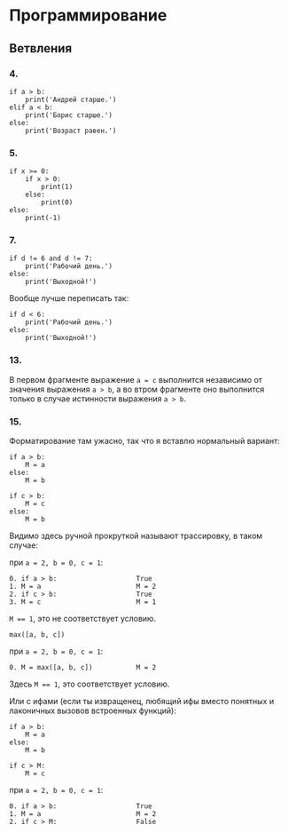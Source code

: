 # Программирование
## Ветвления


### 4.
```
if a > b:
    print('Андрей старше.')
elif a < b:
    print('Борис старше.')
else:
    print('Возраст равен.')
```

### 5.
```
if x >= 0:
    if x > 0:
        print(1)
    else:
        print(0)
else:
    print(-1)
```

### 7.
```
if d != 6 and d != 7:
    print('Рабочий день.')
else:
    print('Выходной!')
```

Вообще лучше переписать так:

```
if d < 6:
    print('Рабочий день.')
else:
    print('Выходной!')
```

### 13.
В первом фрагменте выражение ```a = c``` выполнится независимо от значения выражения ```a > b```, а во втром фрагменте оно выполнится только в случае истинности выражения ```a > b```.

### 15.
Форматирование там ужасно, так что я вставлю нормальный вариант:
```
if a > b:
    M = a
else:
    M = b

if c > b:
    M = c
else:
    M = b
```

Видимо здесь ручной прокруткой называют трассировку, в таком случае:

при ```a = 2, b = 0, c = 1```:
```
0. if a > b:                    True
1. M = a                        M = 2
2. if c > b:                    True
3. M = c                        M = 1
```

```M == 1```, это не соответствует условию.

```max([a, b, c])```

при ```a = 2, b = 0, c = 1```:
```
0. M = max([a, b, c])           M = 2
```

Здесь ```M == 1```, это соответствует условию.

Или с ифами (если ты извращенец, любящий ифы вместо понятных и лаконичных вызовов встроенных функций):
```
if a > b:
    M = a
else:
    M = b

if c > M:
    M = c
```

при ```a = 2, b = 0, c = 1```:
```
0. if a > b:                    True
1. M = a                        M = 2
2. if c > M:                    False
```
